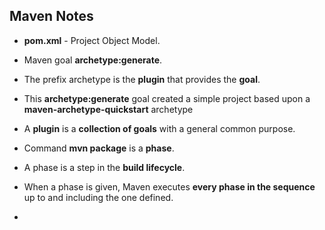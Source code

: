 ## Maven Notes ##
* **pom.xml** - Project Object Model.

* Maven goal **archetype:generate**.
* The prefix archetype is the **plugin** that provides the **goal**.

* This **archetype:generate** goal created a simple project based upon a 
  **maven-archetype-quickstart** archetype

* A **plugin** is a **collection of goals** with a general common purpose.

* Command **mvn package** is a **phase**.
* A phase is a step in the **build lifecycle**.

* When a phase is given, Maven executes **every phase in the sequence** up to 
  and  including the one defined.

* 